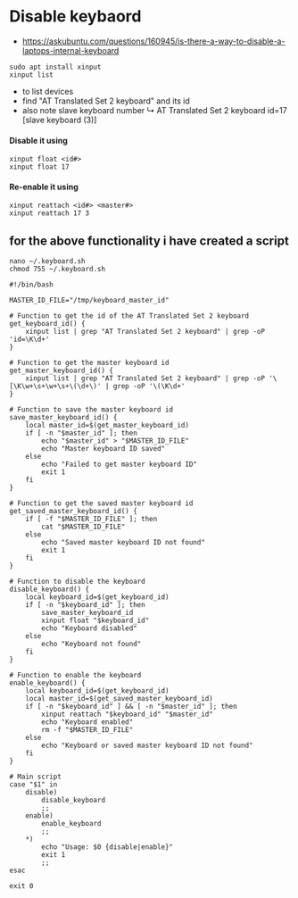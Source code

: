 # Disable keybaord

- https://askubuntu.com/questions/160945/is-there-a-way-to-disable-a-laptops-internal-keyboard

```shell
sudo apt install xinput
xinput list
```

 - to list devices
 - find "AT Translated Set 2 keyboard" and its id
 - also note slave keyboard number
 ↳ AT Translated Set 2 keyboard            	id=17	[slave  keyboard (3)]


#### Disable it using 
```shell
xinput float <id#>
xinput float 17
```

#### Re-enable it using
```shell
xinput reattach <id#> <master#>
xinput reattach 17 3
```


## for the above functionality i have created a script

```shell
nano ~/.keyboard.sh
chmod 755 ~/.keyboard.sh
```

```shell
#!/bin/bash

MASTER_ID_FILE="/tmp/keyboard_master_id"

# Function to get the id of the AT Translated Set 2 keyboard
get_keyboard_id() {
    xinput list | grep "AT Translated Set 2 keyboard" | grep -oP 'id=\K\d+'
}

# Function to get the master keyboard id
get_master_keyboard_id() {
    xinput list | grep "AT Translated Set 2 keyboard" | grep -oP '\[\K\w+\s+\w+\s+\(\d+\)' | grep -oP '\(\K\d+'
}

# Function to save the master keyboard id
save_master_keyboard_id() {
    local master_id=$(get_master_keyboard_id)
    if [ -n "$master_id" ]; then
        echo "$master_id" > "$MASTER_ID_FILE"
        echo "Master keyboard ID saved"
    else
        echo "Failed to get master keyboard ID"
        exit 1
    fi
}

# Function to get the saved master keyboard id
get_saved_master_keyboard_id() {
    if [ -f "$MASTER_ID_FILE" ]; then
        cat "$MASTER_ID_FILE"
    else
        echo "Saved master keyboard ID not found"
        exit 1
    fi
}

# Function to disable the keyboard
disable_keyboard() {
    local keyboard_id=$(get_keyboard_id)
    if [ -n "$keyboard_id" ]; then
        save_master_keyboard_id
        xinput float "$keyboard_id"
        echo "Keyboard disabled"
    else
        echo "Keyboard not found"
    fi
}

# Function to enable the keyboard
enable_keyboard() {
    local keyboard_id=$(get_keyboard_id)
    local master_id=$(get_saved_master_keyboard_id)
    if [ -n "$keyboard_id" ] && [ -n "$master_id" ]; then
        xinput reattach "$keyboard_id" "$master_id"
        echo "Keyboard enabled"
        rm -f "$MASTER_ID_FILE"
    else
        echo "Keyboard or saved master keyboard ID not found"
    fi
}

# Main script
case "$1" in
    disable)
        disable_keyboard
        ;;
    enable)
        enable_keyboard
        ;;
    *)
        echo "Usage: $0 {disable|enable}"
        exit 1
        ;;
esac

exit 0
```
